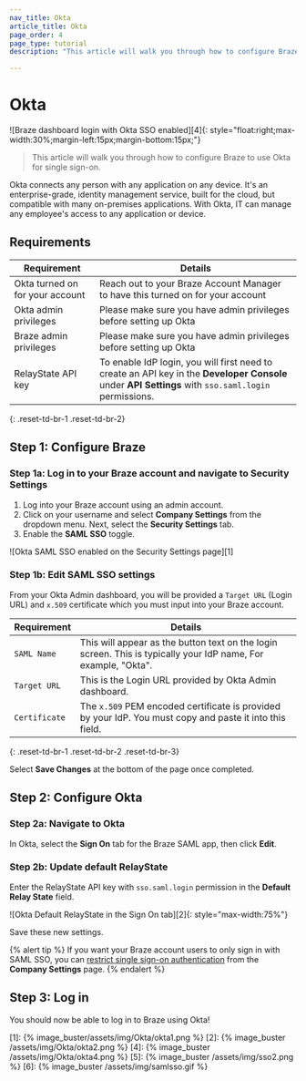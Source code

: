 ```yaml
---
nav_title: Okta
article_title: Okta
page_order: 4
page_type: tutorial
description: "This article will walk you through how to configure Braze to use Okta for single sign-on." 

---
```


# Okta 

![Braze dashboard login with Okta SSO enabled][4]{: style="float:right;max-width:30%;margin-left:15px;margin-bottom:15px;"}

> This article will walk you through how to configure Braze to use Okta for single sign-on.

Okta connects any person with any application on any device. It's an enterprise-grade, identity management service, built for the cloud, but compatible with many on-premises applications. With Okta, IT can manage any employee's access to any application or device.
<br>

## Requirements

| Requirement | Details |
| ----------- | ------- |
| Okta turned on for your account | Reach out to your Braze Account Manager to have this turned on for your account |
| Okta admin privileges | Please make sure you have admin privileges before setting up Okta |
| Braze admin privileges | Please make sure you have admin privileges before setting up Okta |
| RelayState API key | To enable IdP login, you will first need to create an API key in the **Developer Console** under **API Settings** with `sso.saml.login` permissions. |
{: .reset-td-br-1 .reset-td-br-2}

## Step 1: Configure Braze

### Step 1a: Log in to your Braze account and navigate to Security Settings

1. Log into your Braze account using an admin account.
2. Click on your username and select **Company Settings** from the dropdown menu. Next, select the **Security Settings** tab. 
3. Enable the **SAML SSO** toggle.

![Okta SAML SSO enabled on the Security Settings page][1]

### Step 1b: Edit SAML SSO settings

From your Okta Admin dashboard, you will be provided a `Target URL` (Login URL) and `x.509` certificate which you must input into your Braze account.

| Requirement | Details |
|---|---|
| `SAML Name` | This will appear as the button text on the login screen. This is typically your IdP name, For example, "Okta". |
| `Target URL` | This is the Login URL provided by Okta Admin dashboard.|
| `Certificate` | The `x.509` PEM encoded certificate is provided by your IdP. You must copy and paste it into this field. |
{: .reset-td-br-1 .reset-td-br-2 .reset-td-br-3}

Select **Save Changes** at the bottom of the page once completed.

## Step 2: Configure Okta

### Step 2a: Navigate to Okta

In Okta, select the **Sign On** tab for the Braze SAML app, then click **Edit**.

### Step 2b: Update default RelayState

Enter the RelayState API key with `sso.saml.login` permission in the **Default Relay State** field.

![Okta Default RelayState in the Sign On tab][2]{: style="max-width:75%"}

Save these new settings.

{% alert tip %}
If you want your Braze account users to only sign in with SAML SSO, you can [restrict single sign-on authentication]({{site.baseurl}}/user_guide/administrative/access_braze/single_sign_on/set_up/#restriction) from the **Company Settings** page.
{% endalert %}

## Step 3: Log in

You should now be able to log in to Braze using Okta!


[1]: {% image_buster/assets/img/Okta/okta1.png %}
[2]: {% image_buster /assets/img/Okta/okta2.png %}
[4]: {% image_buster /assets/img/Okta/okta4.png %}
[5]: {% image_buster /assets/img/sso2.png %}
[6]: {% image_buster /assets/img/samlsso.gif %}